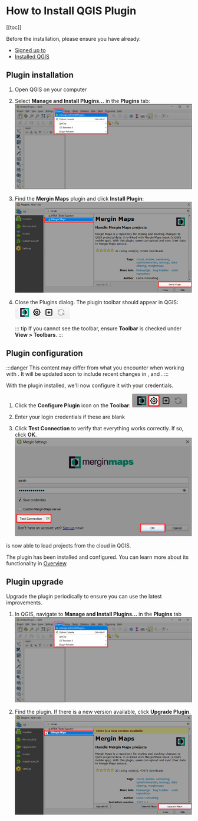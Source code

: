 # How to Install QGIS Plugin
[[toc]]

Before the <QGISPluginName /> installation, please ensure you have already:
* [Signed up to <MainPlatformNameNoLink />](../sign-up-to-mergin-maps/)
* [Installed QGIS](../install-qgis/)

## Plugin installation
1. Open QGIS on your computer
2. Select **Manage and Install Plugins...** in the **Plugins** tab:
   ![](./qgis-plugins-manage-and-install.jpg)

3. Find the **Mergin Maps** plugin and click **Install Plugin**:
   ![](./find-and-install-mergin.jpg)

4. Close the Plugins dialog. The <MainPlatformNameNoLink /> plugin toolbar should appear in QGIS:
   ![](./mergin-toolbar.jpg)
   
   ::: tip
   If you cannot see the toolbar, ensure **<MainPlatformNameNoLink /> Toolbar** is checked under **View > Toolbars**.
   :::

## Plugin configuration

:::danger
This content may differ from what you encounter when working with <MainPlatformNameLink />. It will be updated soon to include recent changes in <MainPlatformNameLink />, <MobileAppName /> and <QGISPluginName />.
:::

With the plugin installed, we'll now configure it with your <MainPlatformNameLink /> credentials.

1. Click the **Configure <MainPlatformNameNoLink /> Plugin** icon on the **<MainPlatformNameNoLink /> Toolbar**:
   ![](./qgis-configure-mergin-plugin.jpg)

2. Enter your login credentials if these are blank

3. Click **Test Connection** to verify that everything works correctly. If so, click **OK**.
   ![](./qgis-mergin-settings.jpg)

<QGISPluginName /> is now able to load projects from the cloud in QGIS.

The plugin has been installed and configured. You can learn more about its functionality in [<QGISPluginName /> Overview](../../manage/plugin-sync-project/).

## Plugin upgrade
Upgrade the plugin periodically to ensure you can use the latest improvements.

1. In QGIS, navigate to **Manage and Install Plugins...** in the **Plugins** tab
   ![](./qgis-plugins-manage-and-install.jpg)
   
2. Find the **<MainPlatformNameNoLink />** plugin. If there is a new version available, click **Upgrade Plugin**.
   ![upgrade plugin](./plugin-upgrade.png)

